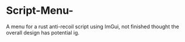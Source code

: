 # Script-Menu-
A menu for a rust anti-recoil script using ImGui, not finished thought the overall design has potential ig.

